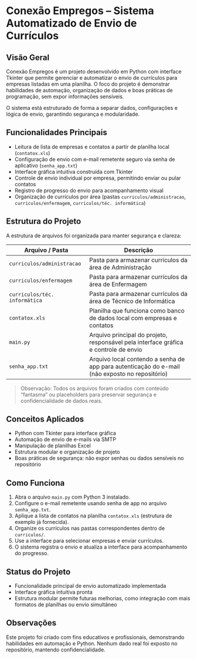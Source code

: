 # Conexão Empregos – Sistema Automatizado de Envio de Currículos

## Visão Geral
Conexão Empregos é um projeto desenvolvido em Python com interface Tkinter que permite gerenciar e automatizar o envio de currículos para empresas listadas em uma planilha. O foco do projeto é demonstrar habilidades de automação, organização de dados e boas práticas de programação, sem expor informações sensíveis.

O sistema está estruturado de forma a separar dados, configurações e lógica de envio, garantindo segurança e modularidade.

## Funcionalidades Principais
- Leitura de lista de empresas e contatos a partir de planilha local (`contatox.xls`)  
- Configuração de envio com e-mail remetente seguro via senha de aplicativo (`senha_app.txt`)  
- Interface gráfica intuitiva construída com Tkinter  
- Controle de envio individual por empresa, permitindo enviar ou pular contatos  
- Registro de progresso do envio para acompanhamento visual  
- Organização de currículos por área (pastas `curriculos/administracao`, `curriculos/enfermagem`, `curriculos/téc. informática`)  

## Estrutura do Projeto
A estrutura de arquivos foi organizada para manter segurança e clareza:

| Arquivo / Pasta                        | Descrição                                                                                   |
|---------------------------------------|--------------------------------------------------------------------------------------------|
| `curriculos/administracao`             | Pasta para armazenar currículos da área de Administração                                   |
| `curriculos/enfermagem`                | Pasta para armazenar currículos da área de Enfermagem                                      |
| `curriculos/téc. informática`         | Pasta para armazenar currículos da área de Técnico de Informática                           |
| `contatox.xls`                         | Planilha que funciona como banco de dados local com empresas e contatos                     |
| `main.py`                              | Arquivo principal do projeto, responsável pela interface gráfica e controle de envio        |
| `senha_app.txt`                        | Arquivo local contendo a senha de app para autenticação do e-mail (não exposto no repositório) |

> Observação: Todos os arquivos foram criados com conteúdo “fantasma” ou placeholders para preservar segurança e confidencialidade de dados reais.  

## Conceitos Aplicados
- Python com Tkinter para interface gráfica  
- Automação de envio de e-mails via SMTP  
- Manipulação de planilhas Excel  
- Estrutura modular e organização de projeto  
- Boas práticas de segurança: não expor senhas ou dados sensíveis no repositório  

## Como Funciona
1. Abra o arquivo `main.py` com Python 3 instalado.  
2. Configure o e-mail remetente usando senha de app no arquivo `senha_app.txt`.  
3. Aplique a lista de contatos na planilha `contatox.xls` (estrutura de exemplo já fornecida).  
4. Organize os currículos nas pastas correspondentes dentro de `curriculos/`.  
5. Use a interface para selecionar empresas e enviar currículos.  
6. O sistema registra o envio e atualiza a interface para acompanhamento do progresso.  

## Status do Projeto
- Funcionalidade principal de envio automatizado implementada  
- Interface gráfica intuitiva pronta  
- Estrutura modular permite futuras melhorias, como integração com mais formatos de planilhas ou envio simultâneo  

## Observações
Este projeto foi criado com fins educativos e profissionais, demonstrando habilidades em automação e Python. Nenhum dado real foi exposto no repositório, mantendo confidencialidade.
